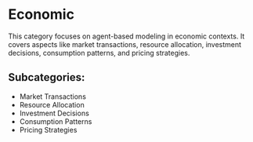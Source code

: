 # Economic

This category focuses on agent-based modeling in economic contexts. It covers aspects like market transactions, resource allocation, investment decisions, consumption patterns, and pricing strategies.

## Subcategories:
- Market Transactions
- Resource Allocation
- Investment Decisions
- Consumption Patterns
- Pricing Strategies
